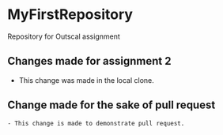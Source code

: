 # MyFirstRepository
Repository for Outscal assignment

## Changes made for assignment 2
- This change was made in the local clone.

## Change made for the sake of pull request
	- This change is made to demonstrate pull request.

